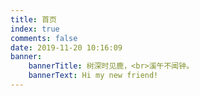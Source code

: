 ```yaml
---
title: 首页
index: true
comments: false
date: 2019-11-20 10:16:09
banner:
    bannerTitle: 树深时见鹿，<br>溪午不闻钟。
    bannerText: Hi my new friend!
---
```

